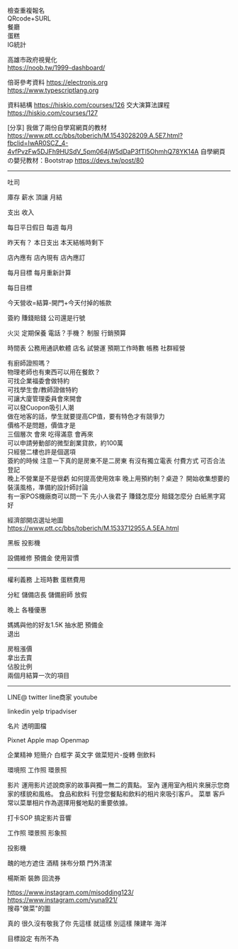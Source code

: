 檢查重複報名  
QRcode+SURL  
餐廳  
蛋糕  
IG統計

高雄市政府視覺化  
https://noob.tw/1999-dashboard/  


倍哥參考資料
https://electronjs.org  
https://www.typescriptlang.org  

資料結構
https://hiskio.com/courses/126
交大演算法課程  
https://hiskio.com/courses/127

[分享] 我做了兩份自學寫網頁的教材
https://www.ptt.cc/bbs/toberich/M.1543028209.A.5E7.html?fbclid=IwAR0SCZ_4-4vfPvzFw5DJFh9HUSdV_5pm064jW5dDaP3fTl5OhmhQ78YK14A
自學網頁の嬰兒教材：Bootstrap
https://devs.tw/post/80

---
吐司

庫存
薪水
頂讓
月結

支出
收入

每日平日假日
每週
每月

昨天有？
本日支出
本天結帳時剩下

店內應有
店內現有
店內應訂

每月目標
每月重新計算


每日目標

今天營收=結算-開門+今天付掉的帳款

簽約
賺錢賠錢
公司還是行號

火災
定期保養
電話？手機？
制服
行銷預算

時間表
公務用通訊軟體
店名
試營運
預期工作時數
帳務
社群經營




有廚師證照嗎？  
物理老師也有東西可以用在餐飲？  
可找企業福委會做特約  
可找學生會/教師證做特約  
可讓大廈管理委員會來開會  
可以發Cuopon吸引人潮  
做在地客的話，學生就要提高CP值，要有特色才有競爭力  
價格不是問題，價值才是  
三個層次  會來 吃得滿意 會再來  
可以申請勞動部的微型創業貸款，約100萬  
只經營二樓也許是個選項  
簽約的時候 注意一下真的是房東不是二房東 有沒有獨立電表 付費方式 可否合法登記  
晚上不營業是不是很虧 如何提高使用效率 晚上用預約制？桌遊？
開始收集想要的裝潢風格，準備約設計師討論  
有一家POS機廠商可以問一下
先小人後君子 賺錢怎麼分 賠錢怎麼分 白紙黑字寫好

經濟部開店選址地圖  
https://www.ptt.cc/bbs/toberich/M.1533712955.A.5EA.html  


黑板
投影機

設備維修
預備金
使用習慣


---
權利義務
上班時數
蛋糕費用

分紅
儲備店長
儲備廚師
放假

晚上
各種優惠

媽媽與他的好友1.5K
抽水肥
預備金  
退出  
  
房租漲價  
拿出去賣   
佔股比例  
兩個月結算一次的項目   

---
LINE@
twitter
line商家
youtube

linkedin
yelp
tripadviser

名片
透明圖檔


Pixnet
Apple map
Openmap

企業精神
短簡介
白框字
英文字
做菜短片-旋轉 
倒飲料

環境照
工作照
環景照  

影片
運用影片述說商家的故事與獨一無二的賣點。
室內
運用室內相片來展示您商家的樣貌和風格。
食品和飲料
刊登您餐點和飲料的相片來吸引客戶。
菜單
客戶常以菜單相片作為選擇用餐地點的重要依據。

打卡SOP
搞定影片音響


工作照
環景照
形象照

投影機

醜的地方遮住
酒精
抹布分類
門外清潔


楊斯斯
裝飾
回流券
  
https://www.instagram.com/misodding123/  
https://www.instagram.com/yuna921/  
搜尋"做菜"的圖  

真的 很久沒有敬我了你
先這樣 就這樣 別這樣
陳建年 海洋

目標設定
有所不為